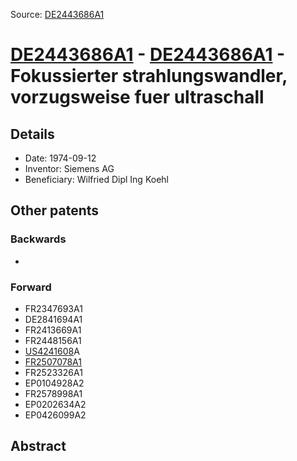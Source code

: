 Source: [DE2443686A1](https://patents.google.com/patent/DE2443686A1)

# [DE2443686A1](DE2443686A1.md) - [DE2443686A1](DE2443686A1.md) - Fokussierter strahlungswandler, vorzugsweise fuer ultraschall

## Details

* Date: 1974-09-12
* Inventor: Siemens AG
* Beneficiary: Wilfried Dipl Ing Koehl

## Other patents

### Backwards
 * 
### Forward
 * FR2347693A1
 * DE2841694A1
 * FR2413669A1
 * FR2448156A1
 * [US4241608](US4241608.md)A
 * [FR2507078A1](FR2507078A1.md)
 * FR2523326A1
 * EP0104928A2
 * FR2578998A1
 * EP0202634A2
 * EP0426099A2
## Abstract

